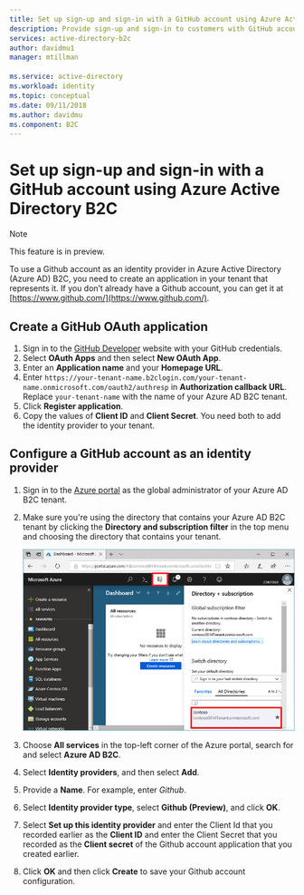 ```yaml
---
title: Set up sign-up and sign-in with a GitHub account using Azure Active Directory B2C | Microsoft Docs
description: Provide sign-up and sign-in to customers with GitHub accounts in your applications using Azure Active Directory B2C.
services: active-directory-b2c
author: davidmu1
manager: mtillman

ms.service: active-directory
ms.workload: identity
ms.topic: conceptual
ms.date: 09/11/2018
ms.author: davidmu
ms.component: B2C
---
```


# Set up sign-up and sign-in with a GitHub account using Azure Active Directory B2C

> [!NOTE]
> This feature is in preview.
> 

To use a Github account as an identity provider in Azure Active Directory (Azure AD) B2C, you need to create an application in your tenant that represents it. If you don’t already have a Github account, you can get it at [https://www.github.com/](https://www.github.com/).

## Create a GitHub OAuth application

1. Sign in to the [GitHub Developer](https://github.com/settings/developers) website with your GitHub credentials.
2. Select **OAuth Apps** and then select **New OAuth App**.
3. Enter an **Application name** and your **Homepage URL**.
4. Enter `https://your-tenant-name.b2clogin.com/your-tenant-name.onmicrosoft.com/oauth2/authresp` in **Authorization callback URL**. Replace `your-tenant-name` with the name of your Azure AD B2C tenant.
5. Click **Register application**.
6. Copy the values of **Client ID** and **Client Secret**. You need both to add the identity provider to your tenant.

## Configure a GitHub account as an identity provider

1. Sign in to the [Azure portal](https://portal.azure.com/) as the global administrator of your Azure AD B2C tenant.
2. Make sure you're using the directory that contains your Azure AD B2C tenant by clicking the **Directory and subscription filter** in the top menu and choosing the directory that contains your tenant.  

    ![Switch to your Azure AD B2C tenant](./media/active-directory-b2c-setup-github-app/switch-directories.png)

3. Choose **All services** in the top-left corner of the Azure portal, search for and select **Azure AD B2C**.
4. Select **Identity providers**, and then select **Add**.
5. Provide a **Name**. For example, enter *Github*.
6. Select **Identity provider type**, select **Github (Preview)**, and click **OK**.
7. Select **Set up this identity provider** and enter the Client Id that you recorded earlier as the **Client ID** and enter the Client Secret that you recorded as the **Client secret** of the Github account application that you created earlier.
8. Click **OK** and then click **Create** to save your Github account configuration.
